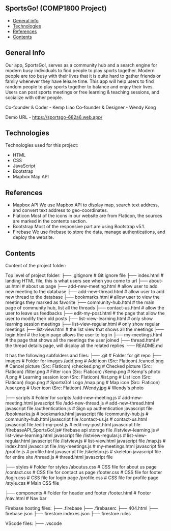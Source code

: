 ## SportsGo! (COMP1800 Project)

* [General info](#general-info)
* [Technologies](#technologies)
* [References](#reference)
* [Contents](#content)

## General Info
Our app, SportsGo!, serves as a community hub and a search engine for modern busy individuals to find people to play sports together. Modern people are too busy with their lives that it is quite hard to gather friends or family whenever they have leisure time. This app will help users to find random people to play sports together to balance and enjoy their lives. Users can post sports meetings or free learning & teaching sessions, and socialize with other people.

Co-founder & Coder - Kemp Liao
Co-founder & Designer - Wendy Kong

Demo URL - https://sportsgo-682a6.web.app/
	
## Technologies
Technologies used for this project:
* HTML
* CSS
* JavaScript
* Bootstrap
* Mapbox Map API

## References
* Mapbox API
We use Mapbox API to display map, search text address, and convert text address to geo-coordinates.
* Flaticon
Most of the icons in our website are from Flaticon, the sources are marked in the contents section.
* Bootstrap
Most of the responsive part are using Bootstrap v5.1.
* Firebase
We use firebase to store the data, manage authentications, and deploy the website.


## Contents
Content of the project folder:

 Top level of project folder: 
├── .gitignore               # Git ignore file
├── index.html               # landing HTML file, this is what users see when you come to url
├── about-us.html            # about us page
├── add-new-meeting.html     # allow user to add new meeting to the database
├── add-new-thread.html      # allow user to add new thread to the database
├── bookmarks.html           # allow user to view the meetings they marked as favorite
├── community-hub.html       # the main page of community hub, list all the threads
├── contact-us.html          # allow the user to leave us feedbacks
├── edit-my-post.html        # the page that allow the user to modify their old posts
├── list-view-learning.html  # only show learning session meetings
├── list-view-regular.html   # only show regular meetings
├── list-view.html           # the list view that shows all the meetings
├── login.html               # the login page allows the user to log in
├── my-meetings.html         # the page that shows all the meetings the user joined
├── thread.html              # the thread details page, will display all the related replies
└── README.md

It has the following subfolders and files:
├── .git                     # Folder for git repo
├── images                   # Folder for images
    /add.png                 # Add icon (Src: Flaticon)
    /cancel.png              # Cancel picture (Src: Flaticon)
    /checked.png             # Checked picture (Src: Flaticon)
    /filter.png              # Filter icon (Src: Flaticon)
    /Kemp.png                # Kemp's photo
    /l.png                   # Learning session icon (Src: Flaticon)
    /list.png                # List icon (Src: Flaticon)
    /logo.png                # SportsGo! Logo
    /map.png                 # Map icon (Src: Flaticon)
    /user.png                # User icon (Src: Flaticon)
    /Wendy.jpg               # Wendy's photo

├── scripts                  # Folder for scripts
    /add-new-meeting.js      # add-new-meeting.html javascript file
    /add-new-thread.js       # add-new-thread.html javascript file
    /authentication.js       # Sign up authentication javascript file
    /bookmarks.js            # bookmarks.html javascript file
    /community-hub.js        # community-hub.html javascript file
    /contact-us.js           # contact-us.html javascript file
    /edit-my-post.js         # edit-my-post.html javascript file
    /firebaseAPI_SportsGo!.js# firebase api storage file
    /listview-learning.js    # list-view-learning.html javascript file
    /listview-regular.js     # list-view-regular.html javascript file
    /listview.js             # list-view.html javascript file
    /map.js                  # index.html javascript file
    /my-meetings.js          # my-meetings.html javascript file
    /profile.js              # profile.html javascript file
    /skeleton.js             # skeleton javascript file for entire site
    /thread.js               # thread.html javascript file

├── styles                   # Folder for styles
    /aboutus.css             # CSS file for about us page
    /contact.css             # CSS file for contact us page
    /footer.css              # CSS file for footer
    /login.css               # CSS file for login page
    /profile.css             # CSS file for profile page
    /style.css               # Main CSS file

├── components               # Folder for header and footer
    /footer.html             # Footer
    /nav.html                # Nav bar

Firebase hosting files: 
├── .firebase
├── .firebaserc
├── 404.html
├── firebase.json
├── firestore.indexes.json
├── firestore.rules

VScode files:
├── .vscode
